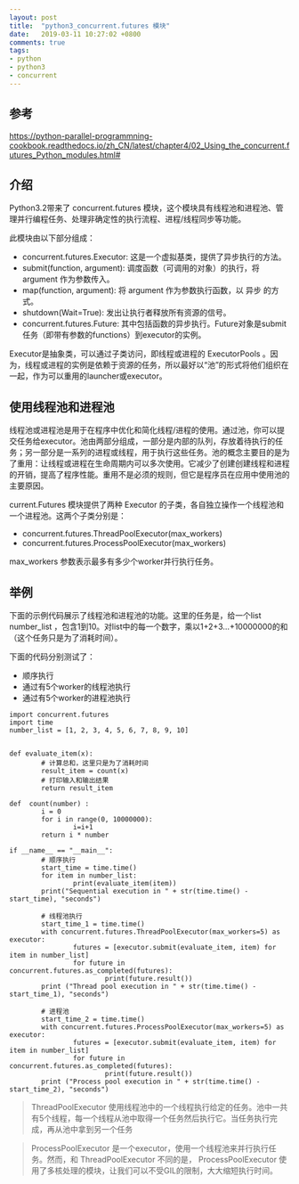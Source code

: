 ```yaml
---
layout: post
title:  "python3_concurrent.futures 模块"
date:   2019-03-11 10:27:02 +0800
comments: true
tags:
- python
- python3
- concurrent
---
```

## 参考
https://python-parallel-programmning-cookbook.readthedocs.io/zh_CN/latest/chapter4/02_Using_the_concurrent.futures_Python_modules.html#

## 介绍
Python3.2带来了 concurrent.futures 模块，这个模块具有线程池和进程池、管理并行编程任务、处理非确定性的执行流程、进程/线程同步等功能。

此模块由以下部分组成：

- concurrent.futures.Executor: 这是一个虚拟基类，提供了异步执行的方法。
- submit(function, argument): 调度函数（可调用的对象）的执行，将 argument 作为参数传入。
- map(function, argument): 将 argument 作为参数执行函数，以 异步 的方式。
- shutdown(Wait=True): 发出让执行者释放所有资源的信号。
- concurrent.futures.Future: 其中包括函数的异步执行。Future对象是submit任务（即带有参数的functions）到executor的实例。

Executor是抽象类，可以通过子类访问，即线程或进程的 ExecutorPools 。因为，线程或进程的实例是依赖于资源的任务，所以最好以“池”的形式将他们组织在一起，作为可以重用的launcher或executor。

## 使用线程池和进程池
线程池或进程池是用于在程序中优化和简化线程/进程的使用。通过池，你可以提交任务给executor。池由两部分组成，一部分是内部的队列，存放着待执行的任务；另一部分是一系列的进程或线程，用于执行这些任务。池的概念主要目的是为了重用：让线程或进程在生命周期内可以多次使用。它减少了创建创建线程和进程的开销，提高了程序性能。重用不是必须的规则，但它是程序员在应用中使用池的主要原因。

current.Futures 模块提供了两种 Executor 的子类，各自独立操作一个线程池和一个进程池。这两个子类分别是：

- concurrent.futures.ThreadPoolExecutor(max_workers)
- concurrent.futures.ProcessPoolExecutor(max_workers)

max_workers 参数表示最多有多少个worker并行执行任务。

## 举例

下面的示例代码展示了线程池和进程池的功能。这里的任务是，给一个list number_list ，包含1到10。对list中的每一个数字，乘以1+2+3…+10000000的和（这个任务只是为了消耗时间）。

下面的代码分别测试了：
- 顺序执行
- 通过有5个worker的线程池执行
- 通过有5个worker的进程池执行

```
import concurrent.futures
import time
number_list = [1, 2, 3, 4, 5, 6, 7, 8, 9, 10]


def evaluate_item(x):
        # 计算总和，这里只是为了消耗时间
        result_item = count(x)
        # 打印输入和输出结果
        return result_item

def  count(number) :
        i = 0
        for i in range(0, 10000000):
                i=i+1
        return i * number

if __name__ == "__main__":
        # 顺序执行
        start_time = time.time()
        for item in number_list:
                print(evaluate_item(item))
        print("Sequential execution in " + str(time.time() - start_time), "seconds")
        
        # 线程池执行
        start_time_1 = time.time()
        with concurrent.futures.ThreadPoolExecutor(max_workers=5) as executor:
                futures = [executor.submit(evaluate_item, item) for item in number_list]
                for future in concurrent.futures.as_completed(futures):
                        print(future.result())
        print ("Thread pool execution in " + str(time.time() - start_time_1), "seconds")
        
        # 进程池
        start_time_2 = time.time()
        with concurrent.futures.ProcessPoolExecutor(max_workers=5) as executor:
                futures = [executor.submit(evaluate_item, item) for item in number_list]
                for future in concurrent.futures.as_completed(futures):
                        print(future.result())
        print ("Process pool execution in " + str(time.time() - start_time_2), "seconds")
```

> ThreadPoolExecutor 使用线程池中的一个线程执行给定的任务。池中一共有5个线程，每一个线程从池中取得一个任务然后执行它。当任务执行完成，再从池中拿到另一个任务

> ProcessPoolExecutor 是一个executor，使用一个线程池来并行执行任务。然而，和 ThreadPoolExecutor 不同的是， ProcessPoolExecutor 使用了多核处理的模块，让我们可以不受GIL的限制，大大缩短执行时间。
